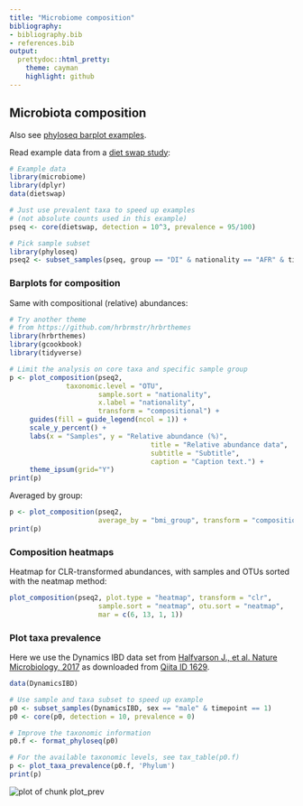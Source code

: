 ```yaml
---
title: "Microbiome composition"
bibliography: 
- bibliography.bib
- references.bib
output: 
  prettydoc::html_pretty:
    theme: cayman
    highlight: github
---
```

  <!--
  %\VignetteEngine{knitr::rmarkdown}
  %\VignetteIndexEntry{microbiome tutorial - composition}
  %\usepackage[utf8]{inputenc}
  %\VignetteEncoding{UTF-8}  
-->
  
  
## Microbiota composition
  

Also see [phyloseq barplot examples](http://joey711.github.io/phyloseq/plot_bar-examples.html).
  
Read example data from a [diet swap study](http://dx.doi.org/10.1038/ncomms7342):
  

```r
# Example data
library(microbiome)
library(dplyr)
data(dietswap)

# Just use prevalent taxa to speed up examples
# (not absolute counts used in this example)
pseq <- core(dietswap, detection = 10^3, prevalence = 95/100)

# Pick sample subset
library(phyloseq)
pseq2 <- subset_samples(pseq, group == "DI" & nationality == "AFR" & timepoint.within.group == 1)
```

### Barplots for composition

Same with compositional (relative) abundances:
  

```r
# Try another theme
# from https://github.com/hrbrmstr/hrbrthemes
library(hrbrthemes)
library(gcookbook)
library(tidyverse)

# Limit the analysis on core taxa and specific sample group
p <- plot_composition(pseq2,
		      taxonomic.level = "OTU",
                      sample.sort = "nationality",
                      x.label = "nationality",
                      transform = "compositional") +
     guides(fill = guide_legend(ncol = 1)) +
     scale_y_percent() +
     labs(x = "Samples", y = "Relative abundance (%)",
                                   title = "Relative abundance data",
                                   subtitle = "Subtitle",
                                   caption = "Caption text.") + 
     theme_ipsum(grid="Y")
print(p)  
```


Averaged by group:
  

```r
p <- plot_composition(pseq2,
                      average_by = "bmi_group", transform = "compositional")
print(p)
```



### Composition heatmaps


Heatmap for CLR-transformed abundances, with samples and OTUs sorted with the neatmap method:
  

```r
plot_composition(pseq2, plot.type = "heatmap", transform = "clr",
                      sample.sort = "neatmap", otu.sort = "neatmap",
                      mar = c(6, 13, 1, 1))
```



### Plot taxa prevalence

Here we use the Dynamics IBD data set from [Halfvarson J., et al. Nature Microbiology, 2017](http://www.nature.com/articles/nmicrobiol20174) as downloaded from [Qiita ID 1629](https://qiita.ucsd.edu/study/description/1629). 


```r
data(DynamicsIBD)

# Use sample and taxa subset to speed up example
p0 <- subset_samples(DynamicsIBD, sex == "male" & timepoint == 1)
p0 <- core(p0, detection = 10, prevalence = 0)

# Improve the taxonomic information
p0.f <- format_phyloseq(p0)

# For the available taxonomic levels, see tax_table(p0.f)
p <- plot_taxa_prevalence(p0.f, 'Phylum')
print(p)
```

![plot of chunk plot_prev](figure/plot_prev-1.png)

